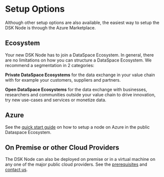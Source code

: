 # Setup Options

Although other setup options are also available, the easiest way to setup the DSK Node is through the Azure Marketplace.

## Ecosystem

Your new DSK Node has to join a DataSpace Ecosystem. In general, there are no limitations on how you can structure a DataSpace Ecosystem. We recommend a segmentation in 2 categories:

**Private DataSpace Ecosystems** for the data exchange in your value chain with for example your customers, suppliers and partners.

**Open DataSpace Ecosystems** for the data exchange with businesses, researchers and communities outside your value chain to drive innovation, try new use-cases and services or monetize data.

## Azure

See the [quick start guide](../../quickstart/install-owner-node.md) on how to setup a node on Azure in the public Dataspace Ecosystem. 

## On Premise or other Cloud Providers

The DSK Node can also be deployed on premise or in a virtual machine on any one of the major public cloud providers. See the [prerequisites](./prerequisites.md) and [contact us](https://www.tributech.io/about-us/).




